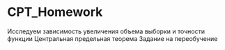 # CPT_Homework
Исследуем зависимость увеличения объема выборки и точности функции  Центральная предельная теорема  Задание на переобучение
